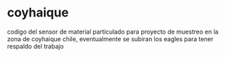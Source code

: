 # coyhaique
codigo del sensor de material particulado para proyecto de muestreo en la zona de coyhaique chile, eventualmente se subiran los eagles para tener respaldo del trabajo
